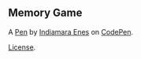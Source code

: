 Memory Game
-----------


A [Pen](https://codepen.io/indiamaraenes/pen/MYaoNKY) by [Indiamara Enes](https://codepen.io/indiamaraenes) on [CodePen](https://codepen.io).

[License](https://codepen.io/license/pen/MYaoNKY).